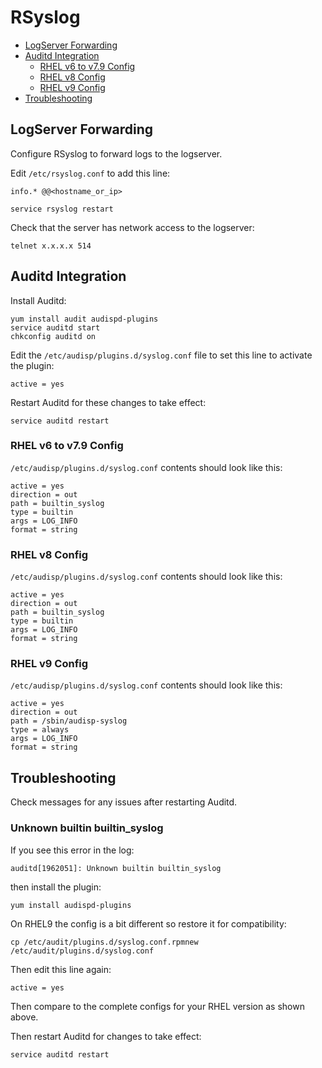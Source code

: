 # RSyslog

<!-- INDEX_START -->

- [LogServer Forwarding](#logserver-forwarding)
- [Auditd Integration](#auditd-integration)
  - [RHEL v6 to v7.9 Config](#rhel-v6-to-v79-config)
  - [RHEL v8 Config](#rhel-v8-config)
  - [RHEL v9 Config](#rhel-v9-config)
- [Troubleshooting](#troubleshooting)

<!-- INDEX_END -->

## LogServer Forwarding

Configure RSyslog to forward logs to the logserver.

Edit `/etc/rsyslog.conf` to add this line:

```text
info.* @@<hostname_or_ip>
```

```shell
service rsyslog restart
```

Check that the server has network access to the logserver:

```shell
telnet x.x.x.x 514
```

## Auditd Integration

Install Auditd:

```shell
yum install audit audispd-plugins
service auditd start
chkconfig auditd on
```

Edit the `/etc/audisp/plugins.d/syslog.conf` file to set this line to activate the plugin:

```shell
active = yes
```

Restart Auditd for these changes to take effect:

```shell
service auditd restart
```

### RHEL v6 to v7.9 Config

`/etc/audisp/plugins.d/syslog.conf` contents should look like this:

```text
active = yes
direction = out
path = builtin_syslog
type = builtin
args = LOG_INFO
format = string
```

### RHEL v8 Config

`/etc/audisp/plugins.d/syslog.conf` contents should look like this:

```text
active = yes
direction = out
path = builtin_syslog
type = builtin
args = LOG_INFO
format = string
```

### RHEL v9 Config

`/etc/audisp/plugins.d/syslog.conf` contents should look like this:

```text
active = yes
direction = out
path = /sbin/audisp-syslog
type = always
args = LOG_INFO
format = string
```

## Troubleshooting

Check messages for any issues after restarting Auditd.

### Unknown builtin builtin_syslog

If you see this error in the log:

```text
auditd[1962051]: Unknown builtin builtin_syslog
```

then install the plugin:

```shell
yum install audispd-plugins
```

On RHEL9 the config is a bit different so restore it for compatibility:

```shell
cp /etc/audit/plugins.d/syslog.conf.rpmnew /etc/audit/plugins.d/syslog.conf
```

Then edit this line again:

```text
active = yes
```

Then compare to the complete configs for your RHEL version as shown above.

Then restart Auditd for changes to take effect:

```shell
service auditd restart
```
